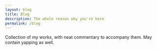 ```yaml
---
layout: blog
title: Blog
description: The whole reason why you're here
permalink: /blog
---
```


Collection of my works, with neat commentary to accompany them. May contain yapping as well.
